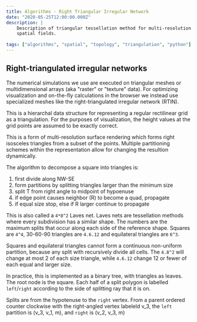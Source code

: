 ```yaml
---
title: Algorithms - Right Triangular Irregular Network
date: "2020-05-25T12:00:00.000Z"
description: |
    Description of triangular tessellation method for multi-resolution rendering of
    spatial fields. 
    
tags: ["algorithms", "spatial", "topology", "triangulation", "python"]
---
```


## Right-triangulated irregular networks

The numerical simulations we use are executed on triangular meshes or multidimensional arrays (aka "raster" or "texture" data). For optimizing visualization and on-the-fly calculations in the browser we instead use specialized meshes like the right-triangulated irregular network (RTIN).

This is a hierarchal data structure for representing a regular rectilinear grid as a triangulation. For the purposes of visualization, the height values at the grid points are assumed to be exactly correct.

This is a form of multi-resolution surface rendering which forms right isosceles triangles from a subset of the points. Multiple partitioning schemes within the representation allow for changing the resultion dynamically.

The algorithm to decompose a square into triangles is:

1. first divide along NW-SE
2. form partitions by splitting triangles larger than the minimum size
3. split T from right angle to midpoint of hypoenuse
4. if edge point causes neighbor (R) to become a quad, propagate 
5. if equal size stop, else if R larger continue to propagate

This is also called a `4*8^2` Laves net. Laves nets are tessellation methods where every subdivision has a similar shape. The numbers are the maximum splits that occur along each side of the reference shape. Squares are `4^4`, 30-60-90 triangles are `4.6.12` and equilateral triangles are `6^3`. 

Squares and equilateral triangles cannot form a continuous non-uniform partition, because any split with recursively divide all cells. The `4.8^2` will change at most 2 of each size triangle, while `4.6.12` change 12 or fewer of each equal and larger size. 

In practice, this is implemented as a binary tree, with triangles as leaves. The root node is the square. Each half of a split polygon is labelled `left`/`right` according to the side of splitting ray that it is on. 

Splits are from the hypotenuse to the `right` vertex. From a parent ordered counter clockwise with the right-angled vertex labeleld v_3, the `left` partition is (v_3, v_1, m), and `right` is (v_2, v_3, m)